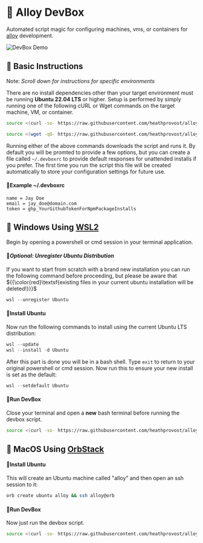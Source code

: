 # 🧊 Alloy DevBox
Automated script magic for configuring machines, vms, or containers
for [alloy](https://github.com/StullerInc/alloy) development.

![DevBox Demo](../assets/devbox-demo.gif?raw=true)

## 🧊 Basic Instructions

Note: *Scroll down for instructions for specific environments*

There are no install dependencies other than your target environment must be running **Ubuntu 22.04 LTS**
or higher. Setup is performed by simply running one of the following cURL or Wget commands on the target machine, VM, or container.

```sh
source <(curl -so- https://raw.githubusercontent.com/heathprovost/alloy-devbox/main/devbox.sh)
```

```sh
source <(wget -qO- https://raw.githubusercontent.com/heathprovost/alloy-devbox/main/devbox.sh)
```

Running either of the above commands downloads the script and runs it. By default you will be promted to provide a few options, but you 
can create a file called `~/.devboxrc` to provide default responses for unattended installs if you prefer. The first time you run the script
this file will be created automatically to store your configuration settings for future use.

#### 🔹Example ~/.devboxrc

```env
name = Jay Doe
email = jay_doe@domain.com
token = ghp_YourGithubTokenForNpmPackageInstalls
```

## 🧊 Windows Using [WSL2](https://learn.microsoft.com/en-us/windows/wsl/install)

Begin by opening a powershell or cmd session in your terminal application.

#### 🔹*Optional: Unregister Ubuntu Distribution*

If you want to start from scratch with a brand new installation you can run the following command before
proceeding, but please be aware that ${{\color{red}\textsf{existing files in your current ubuntu installation will be deleted!}}}\$

```powershell
wsl --unregister Ubuntu
```

#### 🔹Install Ubuntu

Now run the following commands to install using the current Ubuntu LTS distribution:

```powershell
wsl --update
wsl --install -d Ubuntu
```

After this part is done you will be in a bash shell. Type `exit` to return to your original powershell 
or cmd session. Now run this to ensure your new install is set as the default:

```powershell
wsl --setdefault Ubuntu
```

#### 🔹Run DevBox

Close your terminal and open a **new** bash terminal before running the devbox script.

```sh
source <(curl -so- https://raw.githubusercontent.com/heathprovost/alloy-devbox/main/devbox.sh)  
```

## 🧊 MacOS Using [OrbStack](https://orbstack.dev)

#### 🔹Install Ubuntu

This will create an Ubuntu machine called "alloy" and then open an ssh session to it:

```sh
orb create ubuntu alloy && ssh alloy@orb
```

#### 🔹Run DevBox

Now just run the devbox script.

```sh
source <(curl -so- https://raw.githubusercontent.com/heathprovost/alloy-devbox/main/devbox.sh)  
```
